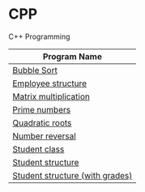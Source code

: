 
# CPP
C++ Programming

<table>
<thead>
  <tr>
    <th>Program Name</th>
  </tr>
</thead>
<tbody>
  <tr>
    <td><a href="bubble.cpp">Bubble Sort</a></td>
  </tr>
  <tr>
    <td><a href="emp.cpp">Employee structure</a></td>
  </tr>
  <tr>
    <td><a href="matrix.cpp">Matrix multiplication</a></td>
  </tr>
  <tr>
    <td><a href="prime.cpp">Prime numbers</a></td>
  </tr>
  <tr>
    <td><a href="quad.cpp">Quadratic roots</a></td>
  </tr>
  <tr>
    <td><a href="reverse.cpp">Number reversal</a></td>
  </tr>
  <tr>
    <td><a href="stud_class.cpp">Student class</a></td>
  </tr>
  <tr>
    <td><a href="student.cpp">Student structure</a></td>
  </tr>
  <tr>
    <td><a href="stud_grade.cpp">Student structure (with grades)</a></td>
  </tr>
  
  
  

  
  

  
  
  
  







</tbody>
</table>
